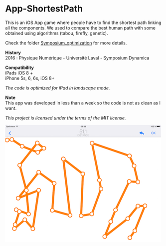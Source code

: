 # App-ShortestPath
This is an iOS App game where people have to find the shortest path linking all the components. We used to compare the best human path with some obtained using algorithms (tabou, firefly, genetic).

Check the folder [Symposium_optimization](https://github.com/laurencee9/Symposium_optimization) for more details.

**History**<br>
2016 : Physique Numérique - Université Laval - Symposium Dynamica<br>


**Compatibility**<br>
iPads iOS 8 +<br>
iPhone 5s, 6, 6s, iOS 8+

*The code is optimized for iPad in landscape mode.*

**Note**<br>
This app was developed in less than a week so the code is not as clean as I want.

*This project is licensed under the terms of the MIT license.*

![alt tag](./ScreenShot.png)
